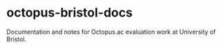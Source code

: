 # octopus-bristol-docs
Documentation and notes for Octopus.ac evaluation work at University of Bristol.
